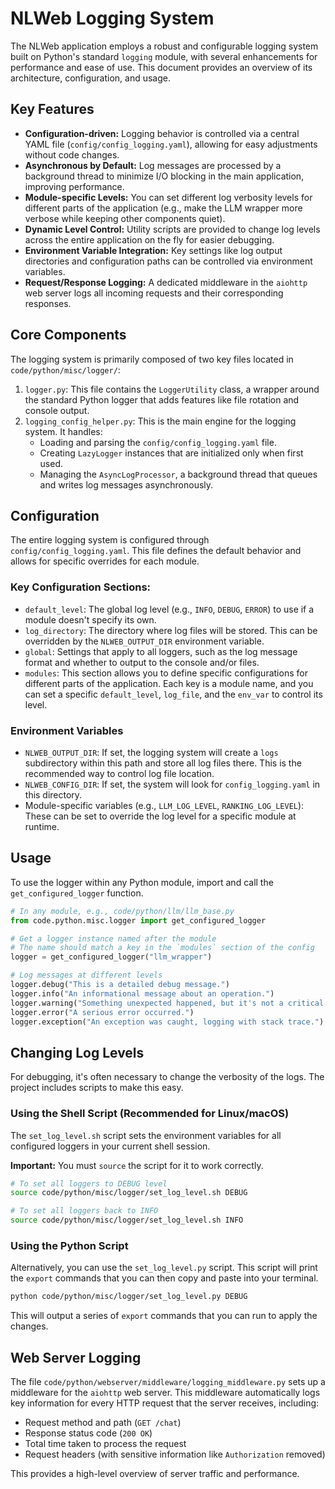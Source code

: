 # NLWeb Logging System

The NLWeb application employs a robust and configurable logging system built on Python's standard `logging` module, with several enhancements for performance and ease of use. This document provides an overview of its architecture, configuration, and usage.

## Key Features

- **Configuration-driven:** Logging behavior is controlled via a central YAML file (`config/config_logging.yaml`), allowing for easy adjustments without code changes.
- **Asynchronous by Default:** Log messages are processed by a background thread to minimize I/O blocking in the main application, improving performance.
- **Module-specific Levels:** You can set different log verbosity levels for different parts of the application (e.g., make the LLM wrapper more verbose while keeping other components quiet).
- **Dynamic Level Control:** Utility scripts are provided to change log levels across the entire application on the fly for easier debugging.
- **Environment Variable Integration:** Key settings like log output directories and configuration paths can be controlled via environment variables.
- **Request/Response Logging:** A dedicated middleware in the `aiohttp` web server logs all incoming requests and their corresponding responses.

## Core Components

The logging system is primarily composed of two key files located in `code/python/misc/logger/`:

1.  `logger.py`: This file contains the `LoggerUtility` class, a wrapper around the standard Python logger that adds features like file rotation and console output.
2.  `logging_config_helper.py`: This is the main engine for the logging system. It handles:
    *   Loading and parsing the `config/config_logging.yaml` file.
    *   Creating `LazyLogger` instances that are initialized only when first used.
    *   Managing the `AsyncLogProcessor`, a background thread that queues and writes log messages asynchronously.

## Configuration

The entire logging system is configured through `config/config_logging.yaml`. This file defines the default behavior and allows for specific overrides for each module.

### Key Configuration Sections:

-   `default_level`: The global log level (e.g., `INFO`, `DEBUG`, `ERROR`) to use if a module doesn't specify its own.
-   `log_directory`: The directory where log files will be stored. This can be overridden by the `NLWEB_OUTPUT_DIR` environment variable.
-   `global`: Settings that apply to all loggers, such as the log message format and whether to output to the console and/or files.
-   `modules`: This section allows you to define specific configurations for different parts of the application. Each key is a module name, and you can set a specific `default_level`, `log_file`, and the `env_var` to control its level.

### Environment Variables

-   `NLWEB_OUTPUT_DIR`: If set, the logging system will create a `logs` subdirectory within this path and store all log files there. This is the recommended way to control log file location.
-   `NLWEB_CONFIG_DIR`: If set, the system will look for `config_logging.yaml` in this directory.
-   Module-specific variables (e.g., `LLM_LOG_LEVEL`, `RANKING_LOG_LEVEL`): These can be set to override the log level for a specific module at runtime.

## Usage

To use the logger within any Python module, import and call the `get_configured_logger` function.

```python
# In any module, e.g., code/python/llm/llm_base.py
from code.python.misc.logger import get_configured_logger

# Get a logger instance named after the module
# The name should match a key in the `modules` section of the config
logger = get_configured_logger("llm_wrapper")

# Log messages at different levels
logger.debug("This is a detailed debug message.")
logger.info("An informational message about an operation.")
logger.warning("Something unexpected happened, but it's not a critical error.")
logger.error("A serious error occurred.")
logger.exception("An exception was caught, logging with stack trace.")
```

## Changing Log Levels

For debugging, it's often necessary to change the verbosity of the logs. The project includes scripts to make this easy.

### Using the Shell Script (Recommended for Linux/macOS)

The `set_log_level.sh` script sets the environment variables for all configured loggers in your current shell session.

**Important:** You must `source` the script for it to work correctly.

```bash
# To set all loggers to DEBUG level
source code/python/misc/logger/set_log_level.sh DEBUG

# To set all loggers back to INFO
source code/python/misc/logger/set_log_level.sh INFO
```

### Using the Python Script

Alternatively, you can use the `set_log_level.py` script. This script will print the `export` commands that you can then copy and paste into your terminal.

```bash
python code/python/misc/logger/set_log_level.py DEBUG
```

This will output a series of `export` commands that you can run to apply the changes.

## Web Server Logging

The file `code/python/webserver/middleware/logging_middleware.py` sets up a middleware for the `aiohttp` web server. This middleware automatically logs key information for every HTTP request that the server receives, including:

-   Request method and path (`GET /chat`)
-   Response status code (`200 OK`)
-   Total time taken to process the request
-   Request headers (with sensitive information like `Authorization` removed)

This provides a high-level overview of server traffic and performance.
